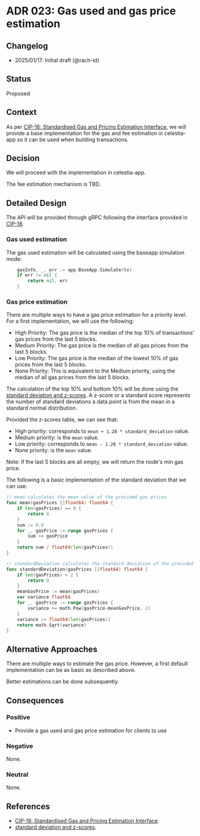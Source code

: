 # ADR 023: Gas used and gas price estimation

## Changelog

- 2025/01/17: Initial draft (@rach-id)

## Status

Proposed

## Context

As per [CIP-18: Standardised Gas and Pricing Estimation Interface](https://github.com/celestiaorg/CIPs/blob/main/cips/cip-18.md), we will provide a base implementation for the gas and fee estimation in celestia-app so it can be used when building transactions.

## Decision

We will proceed with the implementation in celestia-app.

The fee estimation mechanism is TBD.

## Detailed Design

The API will be provided through gRPC following the interface provided in [CIP-18](https://github.com/celestiaorg/CIPs/blob/main/cips/cip-18.md).

### Gas used estimation

The gas used estimation will be calculated using the baseapp simulation mode:

```go
	gasInfo, _, err := app.BaseApp.Simulate(tx)
	if err != nil {
		return nil, err
	}
```

### Gas price estimation

There are multiple ways to have a gas price estimation for a priority level. For a first implementation, we will use the following:

- High Priority: The gas price is the median of the top 10% of transactions' gas prices from the last 5 blocks.
- Medium Priority: The gas price is the median of all gas prices from the last 5 blocks.
- Low Priority: The gas price is the median of the lowest 10% of gas prices from the last 5 blocks.
- None Priority: This is equivalent to the Medium priority, using the median of all gas prices from the last 5 blocks.

The calculation of the top 10% and bottom 10% will be done using the [standard deviation and z-scores](https://en.wikipedia.org/wiki/Standard_normal_table#Cumulative_(less_than_Z)).
A z-score or a standard score represents the number of standard deviations a data point is from the mean in a standard normal distribution.

Provided the z-scores table, we can see that:

- High priority: corresponds to `mean + 1.28 * standard_deviation` value.
- Medium priority: is the `mean` value.
- Low priority: corresponds to `mean - 1.28 * standard_deviation` value.
- None priority: is the `mean` value.

Note: if the last 5 blocks are all empty, we will return the node's min gas price.

The following is a basic implementation of the standard deviation that we can use:

```go
// mean calculates the mean value of the provided gas prices.
func mean(gasPrices []float64) float64 {
    if len(gasPrices) == 0 {
		return 0
	}
	sum := 0.0
	for _, gasPrice := range gasPrices {
		sum += gasPrice
	}
	return sum / float64(len(gasPrices))
}

// standardDeviation calculates the standard deviation of the provided gas prices.
func standardDeviation(gasPrices []float64) float64 {
    if len(gasPrices) < 2 {
		return 0
	}
	meanGasPrice := mean(gasPrices)
	var variance float64
	for _, gasPrice := range gasPrices {
		variance += math.Pow(gasPrice-meanGasPrice, 2)
	}
	variance /= float64(len(gasPrices))
	return math.Sqrt(variance)
}
```

## Alternative Approaches

There are multiple ways to estimate the gas price. However, a first default implementation can be as basic as described above. 

Better estimations can be done subsequently.

## Consequences

### Positive

- Provide a gas used and gas price estimation for clients to use

### Negative

None.

### Neutral

None.

## References

- [CIP-18: Standardised Gas and Pricing Estimation Interface](https://github.com/celestiaorg/CIPs/blob/main/cips/cip-18.md).
- [standard deviation and z-scores](https://en.wikipedia.org/wiki/Standard_normal_table#Cumulative_(less_than_Z)).
